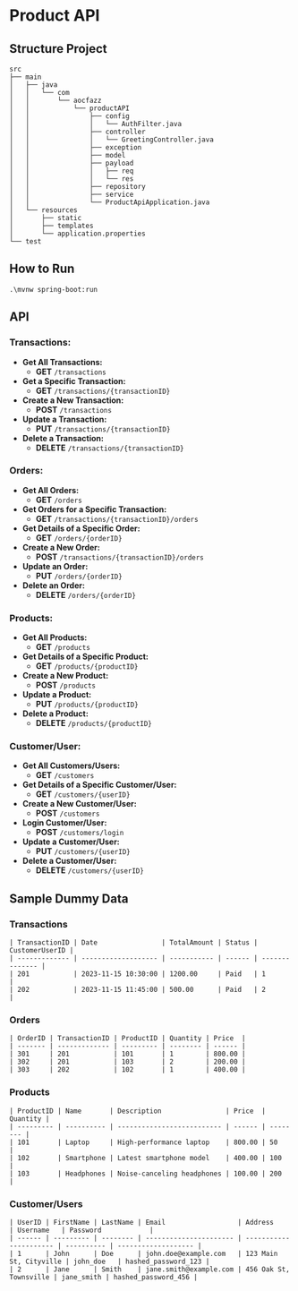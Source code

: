 # Product API

## Structure Project

```
src
├── main
│   ├── java
│   │   └── com
│   │       └── aocfazz
│   │           └── productAPI
│   │               ├── config
│   │               │   └── AuthFilter.java
│   │               ├── controller
│   │               │   └── GreetingController.java
│   │               ├── exception
│   │               ├── model
│   │               ├── payload
│   │               │   ├── req
│   │               │   └── res
│   │               ├── repository
│   │               ├── service
│   │               └── ProductApiApplication.java
│   └── resources
│       ├── static
│       ├── templates
│       └── application.properties
└── test
```

## How to Run
`.\mvnw spring-boot:run`

## API 

### Transactions:
- **Get All Transactions:**
  - **GET** `/transactions`
- **Get a Specific Transaction:**
  - **GET** `/transactions/{transactionID}`
- **Create a New Transaction:**
  - **POST** `/transactions`
- **Update a Transaction:**
  - **PUT** `/transactions/{transactionID}`
- **Delete a Transaction:**
  - **DELETE** `/transactions/{transactionID}`

### Orders:

- **Get All Orders:**
  - **GET** `/orders`
- **Get Orders for a Specific Transaction:**
  - **GET** `/transactions/{transactionID}/orders`
- **Get Details of a Specific Order:**
  - **GET** `/orders/{orderID}`
- **Create a New Order:**
  - **POST** `/transactions/{transactionID}/orders`
- **Update an Order:**
  - **PUT** `/orders/{orderID}`
- **Delete an Order:**
  - **DELETE** `/orders/{orderID}`

### Products:

- **Get All Products:**
  - **GET** `/products`
- **Get Details of a Specific Product:**
  - **GET** `/products/{productID}`
- **Create a New Product:**
  - **POST** `/products`
- **Update a Product:**
  - **PUT** `/products/{productID}`
- **Delete a Product:**
  - **DELETE** `/products/{productID}`

### Customer/User:

- **Get All Customers/Users:**
  - **GET** `/customers`
- **Get Details of a Specific Customer/User:**
  - **GET** `/customers/{userID}`
- **Create a New Customer/User:**
  - **POST** `/customers`
- **Login Customer/User:**
  - **POST** `/customers/login`
- **Update a Customer/User:**
  - **PUT** `/customers/{userID}`
- **Delete a Customer/User:**
  - **DELETE** `/customers/{userID}`

## Sample Dummy Data

### Transactions
```
| TransactionID | Date                | TotalAmount | Status | CustomerUserID |
| ------------- | ------------------- | ----------- | ------ | -------------- |
| 201           | 2023-11-15 10:30:00 | 1200.00     | Paid   | 1              |
| 202           | 2023-11-15 11:45:00 | 500.00      | Paid   | 2              |
```

### Orders
```
| OrderID | TransactionID | ProductID | Quantity | Price  |
| ------- | ------------- | --------- | -------- | ------ |
| 301     | 201           | 101       | 1        | 800.00 |
| 302     | 201           | 103       | 2        | 200.00 |
| 303     | 202           | 102       | 1        | 400.00 |
```

### Products
```
| ProductID | Name       | Description                | Price  | Quantity |
| --------- | ---------- | -------------------------- | ------ | -------- |
| 101       | Laptop     | High-performance laptop    | 800.00 | 50       |
| 102       | Smartphone | Latest smartphone model    | 400.00 | 100      |
| 103       | Headphones | Noise-canceling headphones | 100.00 | 200      |
```

### Customer/Users
```
| UserID | FirstName | LastName | Email                  | Address                | Username   | Password            |
| ------ | --------- | -------- | ---------------------- | ---------------------- | ---------- | ------------------- |
| 1      | John      | Doe      | john.doe@example.com   | 123 Main St, Cityville | john_doe   | hashed_password_123 |
| 2      | Jane      | Smith    | jane.smith@example.com | 456 Oak St, Townsville | jane_smith | hashed_password_456 |
```